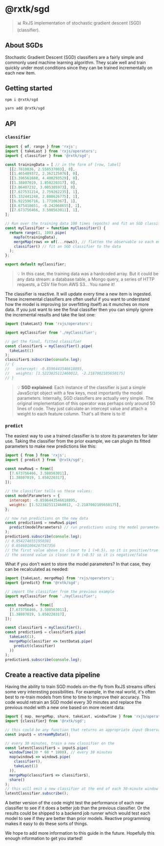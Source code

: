 # @rxtk/sgd
> 📊 RxJS implementation of stochastic gradient descent (SGD) (classifier).

## About SGDs
Stochastic Gradient Descent (SGD) classifiers are a fairly simple and commonly used machine learning algorithm. They scale well and train quickly under most conditions since they can be trained incrementally on each new item.

## Getting started

```bash
npm i @rxtk/sgd
```

```bash
yarn add @rxtk/sgd
```

## API

### `classifier`
```js
import { of, range } from 'rxjs';
import { takeLast } from 'rxjs/operators';
import { classifier } from '@rxtk/sgd';

const trainingData = [ // in the form of [row, label]
  [[2.7810836, 2.550537003], 0],
  [[1.465489372, 2.362125076], 0],
  [[3.396561688, 4.400293529], 0],
  [[1.38807019, 1.850220317], 0],
  [[3.06407232, 3.005305973], 0],
  [[7.627531214, 2.759262235], 1],
  [[5.332441248, 2.088626775], 1],
  [[6.922596716, 1.77106367], 1],
  [[8.675418651, -0.242068655], 1],
  [[7.673756466, 3.508563011], 1],
];

// Run over the training data 100 times (epochs) and fit an SGD classifier to it:
const myClassifier = function myClassifier() {
  return range(1, 100).pipe(
    mapTo(trainingData),
    mergeMap(rows => of(...rows)), // flatten the observable so each emission is a row
    classifier() // fit an SGD classifier to the data
  );
};

export default myClassifier;
```

> 💡 In this case, the training data was a hardcoded array. But it could be any data stream: a database table, a Mongo query, a series of HTTP requests, a CSV file from AWS S3... You name it!

The classifier is reactive. It will update every time a new item is ingested. These incremental classifiers are often useful if you want to understand how the model is improving (or overfitting itself) as it munches on more data. If you just want to see the final classifier then you can simply ignore the incremental results and take the last one:

```js
import {takeLast} from 'rxjs/operators';

import myClassifier from './myClassifier';

// get the final, fitted classifier
const classifier$ = myClassifier().pipe(
  takeLast(1)
);
classifier$.subscribe(console.log);
// {
//   intercept: -0.8596443546618895, 
//   weights: [1.5223825112460012, -2.2187002105650175]
// }
```

> 💡 **SGD explained**: Each instance of the classifier is just a simple JavaScript object with a few keys, most importantly the model parameters. Internally, SGD classifiers are actually very simple. The original implementation of this operator was perhaps only around 50 lines of code. They just calculate an intercept value and attach a weight to each feature column. That's all there is to it!

### `predict`
The easiest way to use a trained classifier is to store its parameters for later use. Taking the classifier from the prior example, we can plugin its fitted parameters to make new predictions like this:
```js
import { from } from 'rxjs';
import { predict } from '@rxtk/sgd';

const newRow$ = from([
  [7.673756466, 3.508563011],
  [1.38807019, 1.850220317],
]);

// the classifier tells us these values:
const modelParameters = {
  intercept: -0.8596443546618895, 
  weights: [1.5223825112460012, -2.2187002105650175],
};

// now run predictions on the new data
const prediction$ = newRow$.pipe(
  predict(modelParameters) // run predictions using the model parameters
);
prediction$.subscribe(console.log);
// 0.9542746551950381
// 0.054601004287547356
// the first value above is closer to 1 (>0.5), so it is positive/true
// the second value is closer to 0 (<0.5) so it is negative/false
```
What if you don't want to store the model parameters? In that case, they can be recalculated as needed:
```js
import {takeLast, mergeMap} from 'rxjs/operators';
import {predict} from '@rxtk/sgd';

// import the classifier from the previous example
import myClassifier from './myClassifier';

const newRow$ = from([
  [7.673756466, 3.508563011],
  [1.38807019, 1.850220317],
]);

const classifier$ = myClassifier();
const prediction$ = classifier$.pipe(
  takeLast(1),
  mergeMap(classifier => testData$.pipe(
    predict(classifier)
  ))
);
prediction$.subscribe(console.log);
```

## Create a reactive data pipeline
Having the ability to train SGD models on-the-fly from RxJS streams offers some very interesting possibilities. For example, in the real world, it's often best to re-train models from time to time to improve their accuracy. This code would retrain an SGD model every 30 minutes and replace the previous model with a new one based on more recent data:

```js
import { map, mergeMap, share, takeLast, windowTime } from 'rxjs/operators';
import {classifier} from '@rxtk/sgd';

// this could be any function that returns an appropriate input Observable
const input$ = streamMyData();

// every 30 minutes, train a new classifier on the
const latestClassifier$ = input$.pipe(
  windowTime(30 * 60 * 1000), // every 30 minutes
  map(window$ => window$.pipe(
    classifier(),
    takeLast(1)
  )),
  mergeMap(classifier$ => classifier$),
  share()
);
// this will emit a new classifier at the end of each 30-minute window
latestClassifier.subscribe();
```

A better version of the code might test the performance of each new classifier to see if it does a better job than the previous classifier. Or the results could be shipped to a backend job runner which would test each model to see if they are better than prior models. Reactive programming makes it easy to do these sorts of things.

We hope to add more information to this guide in the future. Hopefully this enough information to get you started!

